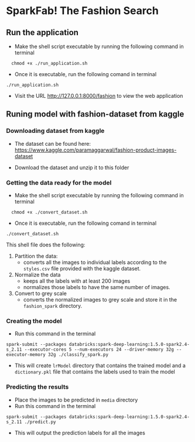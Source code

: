 # SparkFab! The Fashion Search

## Run the application

- Make the shell script executable by running the following command in terminal
``` 
  chmod +x ./run_application.sh
  ```
- Once it is executable, run the following comand in terminal
```
./run_application.sh
```
- Visit the URL http://127.0.0.1:8000/fashion to view the web application

## Runing model with fashion-dataset from kaggle

### Downloading dataset from kaggle

- The dataset can be found here: https://www.kaggle.com/paramaggarwal/fashion-product-images-dataset

- Download the dataset and unzip it to this folder

### Getting the data ready for the model
- Make the shell script executable by running the following command in terminal
``` 
  chmod +x ./convert_dataset.sh
  ```
- Once it is executable, run the following comand in terminal
```
./convert_dataset.sh
```
This shell file does the following:
1. Partition the data:
    - converts all the images to individual labels according to the `styles.csv` file provided with the kaggle dataset.
2. Normalize the data
    - keeps all the labels with at least 200 images
    - normalizes those labels to have the same number of images.
3. Convert to grey scale
    - converts the normalized images to grey scale and store it in the `fashion_spark` directory.

### Creating the model
- Run this command in the terminal
```
spark-submit --packages databricks:spark-deep-learning:1.5.0-spark2.4-s_2.11 --executor-cores 5 --num-executors 24 --driver-memory 32g --executor-memory 32g ./classify_spark.py
```
- This will create `lrModel` directory that contains the trained model and a `dictionary.pkl` file that contains the labels used to train the model

### Predicting the results
- Place the images to be predicted in `media` directory
- Run this command in the terminal
```
spark-submit --packages databricks:spark-deep-learning:1.5.0-spark2.4-s_2.11 ./predict.py
```
- This will output the prediction labels for all the images
